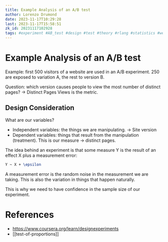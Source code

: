 ```yaml
---
title: Example Analysis of an A/B test
author: Lorenzo Drumond
date: 2023-11-17T10:29:28
last: 2023-11-17T15:58:51
zk_id: 20231117102928
tags: #experiment #AB_test #design #test #theory #rlang #statistics #week3 #coursera
---
```



# Example Analysis of an A/B test
Example: first 500 visitors of a website are used in an A/B experiment. 250 are exposed to variation A, the rest to version B.

Question: which version causes people to view the most number of distinct pages? -> Distinct Pages Views is the metric.

## Design Consideration

What are our variables?

- Independent variables: the things we are manipulating. -> Site version
- Dependent variables: things that result from the manipulation (treatment). This is our measure -> distinct pages.

The idea behind an experiment is that some measure Y is the result of an effect X plus a measurement error:
```latex
Y ~ X + \epsilon
```

A measurement error is the random noise in the measurement we are taking. This is also the variation in things
that happen naturally.

This is why we need to have confidence in the sample size of our experiment.

# References
- https://www.coursera.org/learn/designexperiments
- [[test-of-proportions]]
